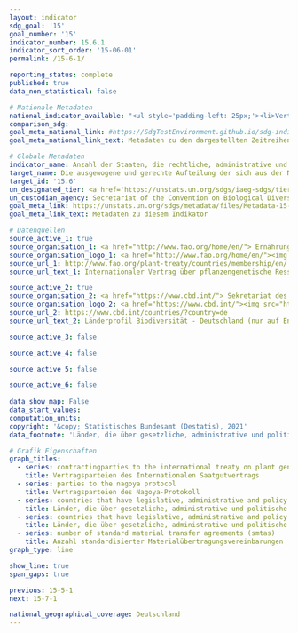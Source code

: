 ```yaml
---
layout: indicator    
sdg_goal: '15'    
goal_number: '15'    
indicator_number: 15.6.1    
indicator_sort_order: '15-06-01'    
permalink: /15-6-1/    

reporting_status: complete    
published: true    
data_non_statistical: false    

# Nationale Metadaten    
national_indicator_available: "<ul style='padding-left: 25px;'><li>Vertragsparteien des Internationalen Saatgutvertrags</li> <li> Vertragsparteien des Nagoya-Protokoll</li> <li> Länder, die über gesetzliche, administrative und politische Rahmenbedingungen oder Maßnahmen verfügen, die über das Online-Berichtssystem zur Einhaltung des Internationalen Saatgutvertrag gemeldet wurden</li> <li> Länder, die über gesetzliche, administrative und politische Rahmenbedingungen oder Maßnahmen verfügen, die dem Access and Benefit-Sharing Clearing-House gemeldet wurden</li> <li> Anzahl standardisierter Materialübertragungsvereinbarungen</li></ul>"    
comparison_sdg:     
goal_meta_national_link: #https://SdgTestEnvironment.github.io/sdg-indicators/public/MetaDe/15.6.1.pdf    
goal_meta_national_link_text: Metadaten zu den dargestellten Zeitreihen    

# Globale Metadaten    
indicator_name: Anzahl der Staaten, die rechtliche, administrative und politische Rahmenbedingungen verabschiedet haben, um Vorteile gerecht und gleichmäßig zu verteilen    
target_name: Die ausgewogene und gerechte Aufteilung der sich aus der Nutzung der genetischen Ressourcen ergebenden Vorteile und den angemessenen Zugang zu diesen Ressourcen fördern, wie auf internationaler Ebene vereinbart    
target_id: '15.6'    
un_designated_tier: <a href='https://unstats.un.org/sdgs/iaeg-sdgs/tier-classification/' title='Klicken Sie hier um weitere Informationen zur UN-Tier-Klassifikation zu erhalten.'  target='_blank'>Tier I</a>    
un_custodian_agency: Secretariat of the Convention on Biological Diversity (CBD)    
goal_meta_link: https://unstats.un.org/sdgs/metadata/files/Metadata-15-06-01.pdf    
goal_meta_link_text: Metadaten zu diesem Indikator        

# Datenquellen
source_active_1: true
source_organisation_1: <a href="http://www.fao.org/home/en/"> Ernährungs- und Landwirtschaftsorganisation der Vereinten Nationen </a>
source_organisation_logo_1: <a href="http://www.fao.org/home/en/"><img src="https://g205sdgs.github.io/sdg-indicators/public/OrgImgDe/fao.png" alt="Logo fao" style="height:60px; width:148px"/></a>
source_url_1: http://www.fao.org/plant-treaty/countries/membership/en/
source_url_text_1: Internationaler Vertrag über pflanzengenetische Ressourcen für Ernährung und Landwirtschaft (nicht auf Deutsch verfügbar)

source_active_2: true
source_organisation_2: <a href="https://www.cbd.int/"> Sekretariat des Übereinkommens über die biologische Vielfalt </a>
source_organisation_logo_2: <a href="https://www.cbd.int/"><img src="https://g205sdgs.github.io/sdg-indicators/public/OrgImgDe/cbd.png" alt="Logo cbd" style="height:60px; width:148px"/></a>
source_url_2: https://www.cbd.int/countries/?country=de
source_url_text_2: Länderprofil Biodiversität - Deutschland (nur auf Englisch verfügbar)

source_active_3: false

source_active_4: false

source_active_5: false

source_active_6: false
    
data_show_map: False    
data_start_values:     
computation_units:     
copyright: '&copy; Statistisches Bundesamt (Destatis), 2021'    
data_footnote: 'Länder, die über gesetzliche, administrative und politische Rahmenbedingungen oder Maßnahmen verfügen, die über das Online-Berichtssystem zur Einhaltung des Internationalen Saatgutvertrag gemeldet wurde: Die Zeitreihe bezieht sich auf das Online-Berichtssystem. Die Rahmenbedingungen und Maßnahmen bestanden schon vorher. Anzahl standardisierter Materialübertragungsvereinbarungen: Kummulitative Werte.'    

# Grafik Eigenschaften    
graph_titles:
  - series: contractingparties to the international treaty on plant genetic resources for food and agriculture
    title: Vertragsparteien des Internationalen Saatgutvertrags
  - series: parties to the nagoya protocol
    title: Vertragsparteien des Nagoya-Protokoll
  - series: countries that have legislative, administrative and policy framework or measures reported through the online reporting system on compliance  of the international treaty on plant genetic resources for food and agriculture
    title: Länder, die über gesetzliche, administrative und politische Rahmenbedingungen oder Maßnahmen verfügen, die über das Online-Berichtssystem zur Einhaltung des Internationalen Saatgutvertrag gemeldet wurden
  - series: countries that have legislative, administrative and policy framework or measures reported to the access and benefit-sharing clearing-house
    title: Länder, die über gesetzliche, administrative und politische Rahmenbedingungen oder Maßnahmen verfügen, die dem Access and Benefit-Sharing Clearing-House gemeldet wurden
  - series: number of standard material transfer agreements (smtas)
    title: Anzahl standardisierter Materialübertragungsvereinbarungen    
graph_type: line    

show_line: true
span_gaps: true    

previous: 15-5-1    
next: 15-7-1    

national_geographical_coverage: Deutschland    
---
```


<span></span>